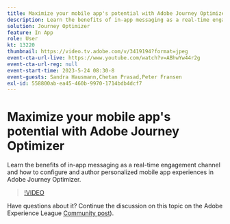 ```yaml
---
title: Maximize your mobile app's potential with Adobe Journey Optimizer
description: Learn the benefits of in-app messaging as a real-time engagement channel and how to configure and author personalized mobile app experiences in Adobe Journey Optimizer.
solution: Journey Optimizer
feature: In App 
role: User
kt: 13220
thumbnail: https://video.tv.adobe.com/v/3419194?format=jpeg
event-cta-url-live: https://www.youtube.com/watch?v=ABhwYw44r2g
event-cta-url-reg: null
event-start-time: 2023-5-24 08:30-8
event-guests: Sandra Hausmann,Chetan Prasad,Peter Fransen
exl-id: 558800ab-ea45-460b-9970-1714bdb4dcf7
---
```

# Maximize your mobile app's potential with Adobe Journey Optimizer

Learn the benefits of in-app messaging as a real-time engagement channel and how to configure and author personalized mobile app experiences in Adobe Journey Optimizer.

>[!VIDEO](https://video.tv.adobe.com/v/3419194/?quality=12&learn=on)

Have questions about it? Continue the discussion on this topic on the Adobe Experience League [Community post](https://experienceleaguecommunities.adobe.com/t5/journey-optimizer-discussions/experience-league-live-post-session-discussion-maximize-your/td-p/599638)).
